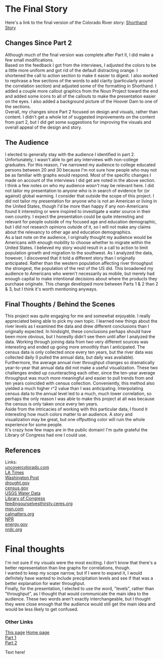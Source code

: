 # The Final Story
Here's a link to the final version of the Colorado River story: [Shorthand Story](https://carnegiemellon.shorthandstories.com/colorado-river-levels-and-population-growth-draft1/index.html)   

## Changes Since Part 2
Although much of the final version was complete after Part II, I did make a few small modifications.   
Based on the feedback I got from the interviews, I adjusted the colors to be a little more uniform and got rid of the default distracting orange. I shortened the call to action section to make it easier to digest. I also worked to rephrase a few sections of the words to add clarity (particularly around the correlation section) and adjusted some of the formatting in Shorthand. I added a couple more callout graphics from the Noun Project toward the end and added some icons to all of the callouts to make the presentation easier on the eyes. I also added a background picture of the Hoover Dam to one of the sections.   
Overall, my changes since Part 2 focused on design and visuals, rather than content. I didn't get a whole lot of suggested improvements on the content from part 2, but I did get some suggestions for improving the visuals and overall appeal of the design and story.

## The Audience
I elected to generally stay with the audience I identified in part 2. Unfortunately, I wasn't able to get any interviews with non-college graduates. For this reason, I've narrowed my audience to college educated persons between 20 and 30 because I'm not sure how people who may not be as familiar with graphs would respond. Most of the specific changes I made on account of the interviews I did get are noted in the above section.   
I think a few notes on who my audience *wasn't* may be relevant here. I did not tailor my presentation to anyone who is in search of evidence for (or against) global warming. I consider that outside the scope of this project. I did not tailor my presentation for anyone who is not an American or living in the United States, though I'd be more than happy if any non-Americans found it interesting or were inspired to investigate a water source in their own country. I expect the presentation could be quite interesting and relevant for people outside of my focused age and education demographic, but I did not research opinions outside of it, so I will not make any claims about the relevancy to other age and education demographics.   
As a last note on the audience, I originally thought my audience would be Americans with enough mobility to choose whether to migrate within the United States. I believed my story would result in a call to action to limit population growth and migration to the southwest. As I analyzed the data, however, I discovered that it told a different story than I originally anticipated. Rather than the western population affecting river throughput the strongest, the population of the rest of the US did. This broadened my audience to Americans who weren't necessarily as mobile, but merely had enough capital to make intentional decisions about where the products they purchase originate. This change developed more between Parts 1 & 2 than 2 & 3, but I think it's worth mentioning anyways.   

## Final Thoughts / Behind the Scenes
This project was quite engaging for me and somewhat enjoyable. I really appreciated being able to pick my own topic. I learned new things about the river levels as I examined the data and drew different conclusions than I originally expected. In hindsight, these conclusions perhaps should have been more obvious, but I honestly didn't see them until after I analyzed the data. Working through joining data from two very different sources was interesting and ended up going more smoothly than I anticipated. The census data is only collected once every ten years, but the river data was collected daily (I pulled the annual data, but daily was available). Furthermore, the average annual river throughput changes so dramatically year-to-year that annual data did not make a useful visualization. These two challenges ended up counteracting each other, since the ten-year average throughput was much more meaningful and easier to pull trends from and ten years coincided with census collection. Conveniently, this method also yielded a much higher r^2 value than I was anticipating. Interpolating census data to the annual level led to a much, much lower correlation, so perhaps the only reason I was able to make this project at all was because the census is only taken once every ten years.   
Aside from the intricacies of working with this particular data, I found it interesting how much colors matter to an audience. A story and visualization may be great, but one offputting color will ruin the whole experience for some people.   
It's crazy how few maps are in the public domain! I'm quite grateful the Library of Congress had one I could use.   


## References
Links:   
[uncovercolorado.com](https://www.uncovercolorado.com/activities/colorado-river/)   
[LA Times](https://www.latimes.com/environment/story/2023-01-31/colorado-river-in-crisis-the-rivers-end)   
[Washington Post](https://www.washingtonpost.com/climate-environment/2023/02/05/colorado-river-drought-explained/)   
[drought.gov](https://www.drought.gov/what-is-drought/historical-drought#:~:text=The%20three%20longest%20drought%20episodes,early%2021st-century%20drought)   
[census.gov](https://www.census.gov/data/tables/time-series/dec/popchange-data-text.html)   
[USGS Water Data](https://waterdata.usgs.gov/nwis/annual?referred_module=sw&search_site_no=09402500&format=sites_selection_links)   
[Library of Congress](https://www.loc.gov/item/2008676799/)   
[feedingourselvesthirsty.ceres.org](https://feedingourselvesthirsty.ceres.org/regional-analysis/colorado-river)   
[msn.com](https://www.msn.com/en-us/news/us/arizona-moves-to-end-saudi-farms-controversial-groundwater-deals-to-grow-export-alfalfa/ar-AA1hBtrB#image=1)   
[calmatters.org](https://calmatters.org/environment/2022/08/colorado-river-water-california/)   
[NPR](https://www.npr.org/2022/10/04/1126240060/meet-the-california-farmers-awash-in-colorado-river-water-even-in-a-drought)   
[energy.gov](https://www.energy.gov/femp/rainwater-harvesting-regulations-map)    
[nrdc.org](https://www.nrdc.org/resources/feedlot-operations-why-it-matters)   

# Final thoughts
I'm not sure if my visuals were the most exciting. I don't know that there's a better representation than line graphs for correlations, though.   
I wanted to keep my scope narrow, but if I were to expand it, I would definitely have wanted to include precipitation levels and see if that was a better explanation for water throughput.    
Finally, for the presentation, I elected to use the word, "levels", rather than "throughput", as I thought that would communicate the main idea to the audience. These two words aren't exactly interchangeable, but I thought they were close enough that the audience would still get the main idea and would be less likely to get confused.

### Other Links
[This page](https://abiabrown.github.io/TSWD/Final_Project_Pt3)
[Home page](https://abiabrown.github.io/TSWD/)   
[Part 1](https://abiabrown.github.io/TSWD//Final_Project_Pt1)   
[Part 2](https://abiabrown.github.io/TSWD/Final_Project_Pt2)

Text here!
